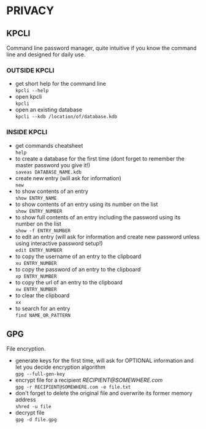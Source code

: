 # PRIVACY

## KPCLI
Command line password manager, quite intuitive if you know the command line and designed for daily use.

### OUTSIDE KPCLI
* get short help for the command line  
`kpcli --help`
* open kpcli  
`kpcli`
* open an existing database  
`kpcli --kdb /location/of/database.kdb`


### INSIDE KPCLI
* get commands cheatsheet  
`help`
* to create a database for the first time (dont forget to remember the master password you give it!)  
`saveas DATABASE_NAME.kdb`
* create new entry (will ask for information)  
`new`
* to show contents of an entry  
`show ENTRY_NAME`
* to show contents of an entry using its number on the list  
`show ENTRY_NUMBER`
* to show full contents of an entry including the password using its number on the list  
`show -f ENTRY_NUMBER`
* to edit an entry (will ask for information and create new password unless using interactive password setup!)  
`edit ENTRY_NUMBER`
* to copy the username of an entry to the clipboard  
`xu ENTRY_NUMBER`
* to copy the password of an entry to the clipboard  
`xp ENTRY_NUMBER`
* to copy the url of an entry to the clipboard  
`xw ENTRY_NUMBER`
* to clear the clipboard  
`xx`
* to search for an entry  
`find NAME_OR_PATTERN`


## GPG
File encryption.

* generate keys for the first time, will ask for OPTIONAL information and let you decide encryption algorithm  
`gpg --full-gen-key`
* encrypt file for a recipient _RECIPIENT@SOMEWHERE.com_  
`gpg -r RECIPIENT@SOMEWHERE.com -e file.txt`
* don't forget to delete the original file and overwrite its former memory address  
`shred -u file`
* decrypt file  
`gpg -d file.gpg`
